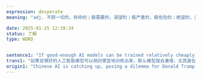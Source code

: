 ```yaml
---
expression: desperate
meaning: "adj. 不顾一切的，拼命的；极需要的，渴望的；极严重的，极危险的；绝望的，无望的；绝望的，无望的"

date: 2025-01-25 12:39:34
status: 了解
type: WORD


sentence1: "If good-enough AI models can be trained relatively cheaply, then models will proliferate, especially as many countries are desperate to have their own."
trans1: "如果足够好的人工智能模型可以相对便宜地训练出来，那么模型就会激增，尤其是在许多国家迫切希望拥有自己的模型的情况下。"
origin1: "Chinese AI is catching up, posing a dilemma for Donald Trump.md"
---
```

